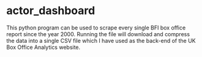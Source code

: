 # actor_dashboard
This python program can be used to scrape every single BFI box office report since the year 2000. Running the file will download and compress the data into a single CSV file which I have used as the back-end of the UK Box Office Analytics website.

